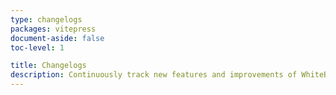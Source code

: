 ```yaml
---
type: changelogs
packages: vitepress
document-aside: false
toc-level: 1

title: Changelogs
description: Continuously track new features and improvements of WhiteBlock.
---
```

 
<ChangelogsBlock />
